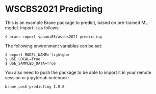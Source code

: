 # WSCBS2021 Predicting

This is an example Brane package to predict, based on pre-trained ML model. Import it as follows:

```shell
$ brane import yaaani85/wscbs2021-predicting
```

The following environment variables can be set: 

```shell
$ export MODEL_NAME='lightgbm' 
$ USE_LOCAL=True 
$ USE_SAMPLED_DATA=True
```

You also need to push the package to be able to import it in your remote session or jupyterlab notebook:
```shell
brane push predicting 1.0.0
```
